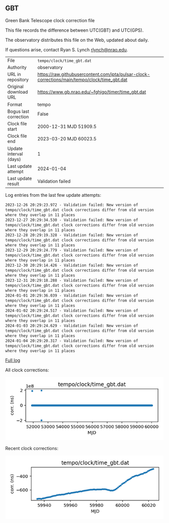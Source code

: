
## GBT

Green Bank Telescope clock correction file

This file records the difference between UTC(GBT) and UTC(GPS).

The observatory distributes this file on the Web, updated about daily.

If questions arise, contact Ryan S. Lynch <rlynch@nrao.edu>.

|     |     |
|:--- |:--- |
| File | `tempo/clock/time_gbt.dat` |
| Authority | observatory |
| URL in repository | <https://raw.githubusercontent.com/ipta/pulsar-clock-corrections/main/tempo/clock/time_gbt.dat> |
| Original download URL | <https://www.gb.nrao.edu/~fghigo/timer/time_gbt.dat> |
| Format | tempo |
| Bogus last correction | False |
| Clock file start | 2000-12-31 MJD 51909.5 |
| Clock file end | 2023-03-20 MJD 60023.5 |
| Update interval (days) | 1 |
| Last update attempt | 2024-01-04 |
| Last update result | Validation failed |

Log entries from the last few update attempts:
```
2023-12-26 20:29:23.972 - Validation failed: New version of tempo/clock/time_gbt.dat clock corrections differ from old version where they overlap in 11 places
2023-12-27 20:29:34.530 - Validation failed: New version of tempo/clock/time_gbt.dat clock corrections differ from old version where they overlap in 11 places
2023-12-28 20:29:19.328 - Validation failed: New version of tempo/clock/time_gbt.dat clock corrections differ from old version where they overlap in 11 places
2023-12-29 20:29:24.779 - Validation failed: New version of tempo/clock/time_gbt.dat clock corrections differ from old version where they overlap in 11 places
2023-12-30 20:29:14.426 - Validation failed: New version of tempo/clock/time_gbt.dat clock corrections differ from old version where they overlap in 11 places
2023-12-31 20:29:18.288 - Validation failed: New version of tempo/clock/time_gbt.dat clock corrections differ from old version where they overlap in 11 places
2024-01-01 20:29:36.039 - Validation failed: New version of tempo/clock/time_gbt.dat clock corrections differ from old version where they overlap in 11 places
2024-01-02 20:29:24.517 - Validation failed: New version of tempo/clock/time_gbt.dat clock corrections differ from old version where they overlap in 11 places
2024-01-03 20:29:24.629 - Validation failed: New version of tempo/clock/time_gbt.dat clock corrections differ from old version where they overlap in 11 places
2024-01-04 20:29:20.317 - Validation failed: New version of tempo/clock/time_gbt.dat clock corrections differ from old version where they overlap in 11 places
```
[Full log](https://raw.githubusercontent.com/ipta/pulsar-clock-corrections/main/log/tempo/clock/time_gbt.dat.log)


All clock corrections:

![plot of all clock corrections](time_gbt.dat.png "All corrections")

Recent clock corrections:

![plot of recent clock corrections](time_gbt.dat.short.png "Recent corrections")


